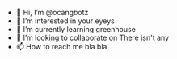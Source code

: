- 👋 Hi, I’m @ocangbotz
- 👀 I’m interested in your eyeys
- 🌱 I’m currently learning greenhouse
- 💞️ I’m looking to collaborate on There isn't any
- 📫 How to reach me bla bla

<!---
ocangbotz/ocangbotz is a ✨ special ✨ repository because its `README.md` (this file) appears on your GitHub profile.
You can click the Preview link to take a look at your changes.
--->
